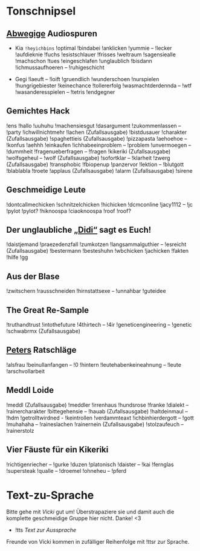 # Tonschnipsel
## [Abwegige](https://store.steampowered.com/app/1036850/Auf_Abwegen/) Audiospuren
+ Kia
`!heyichbins`
!optimal
!bindabei
!anklicken
!yummie – !lecker
!aufdieknie
!fuchs
!esistschlauer
!frisses
!weltraum
!sagensiealle
!machschon
!tues
!eingeschlafen
!unglaublich
!bisdann
!ichmussaufhoeren – !ruhigeschicht

+ Gegi
!laeuft – !loift
!gruendlich
!wunderschoen
!nurspielen
!hungrigebiester
!keinechance
!tollererfolg
!wasmachtderdennda – !wtf
!wasanderesspielen – !tetris
!endgegner

## Gemichtes Hack
!ens
!hallo
!uuhuhu
!machensiesgut
!dasargument
!zukommenlassen – !party
!ichwillnichtmehr
!lachen (Zufallsausgabe)
!bistdusauer
!charakter (Zufallsausgabe)
!spaghettieis (Zufallsausgabe)
!pizzapasta
!aehoehoe – !konfus
!aehhh
!einkaufen
!ichhabeeinproblem – !problem
!unvermoegen – !dummheit
!fragenueberfragen – !fragen
!kikeriki (Zufallsausgabe)
!wolfsgeheul – !wolf (Zufallsausgabe)
!sofortklar – !klarheit
!zwerg (Zufallsausgabe)
!transphobic
!fbiopenup
!panzervor
!lektion – !blutgott
!blablabla
!troete
!applaus (Zufallsausgabe)
!alarm (Zufallsausgabe)
!sirene

## Geschmeidige Leute
!dontcallmechicken
!schnitzelchicken
!hichicken
!dcmconline
!jacy1112 – !jc
!pylot
!pylot?
!hiknoospa
!ciaoknoospa
!roof
!roof?

## Der unglaubliche [„Didi“](https://www.twitch.tv/1ncredible03) sagt es Euch!
!daistjemand
!praezedenzfall
!zumkotzen
!langsammalguthier – !esreicht (Zufallsausgabe)
!bestermann
!besteshuhn
!wbchicken
!jachicken
!fakten
!hilfe
!gg

## Aus der Blase
!zwitschern
!rausschneiden
!hirnstattsexe – !unnahbar
!guteidee

## The Great Re-Sample
!truthandtrust
!intothefuture
!4thirtech – !4ir
!geneticengineering – !genetic
!schwabrmx (Zufallsausgabe)

## [Peters](https://www.youtube.com/c/PersonalPowerCoach) Ratschläge
!alsfrau
!beinullanfangen – !0
!hintern
!leutehabenkeineahnung – !leute
!arschvollarbeit

## Meddl Loide
!meddl (Zufallsausgabe)
!meddler
!irrenhaus
!hundsrose
!franke
!dialekt – !rainercharakter
!bittegehensie – !hauab (Zufallsausgabe)
!haltdeinmaul – !hdm
!getrolltwirdned - !keintrollen
!verdammteaxt
!ichbinhierdergott – !gott
!muhahaha – !raineslachen
!rainernein (Zufallsausgabe)
!stolzaufeuch – !rainerstolz

## Vier Fäuste für ein Kikeriki
!richtigenriecher – !gurke
!duzen
!platonisch
!daister – !kai
!fernglas
!supersteak
!qualle – !droemel
!ohneheu – !pferd

# Text-zu-Sprache
Bitte gehe mit *Vicki* gut um! Überstrapaziere sie und damit auch die komplette geschmeidige Gruppe hier nicht. Danke! <3
+ !tts *Text zur Aussprache*

Freunde von Vicki kommen in zufälliger Reihenfolge mit !ttsr zur Sprache.
